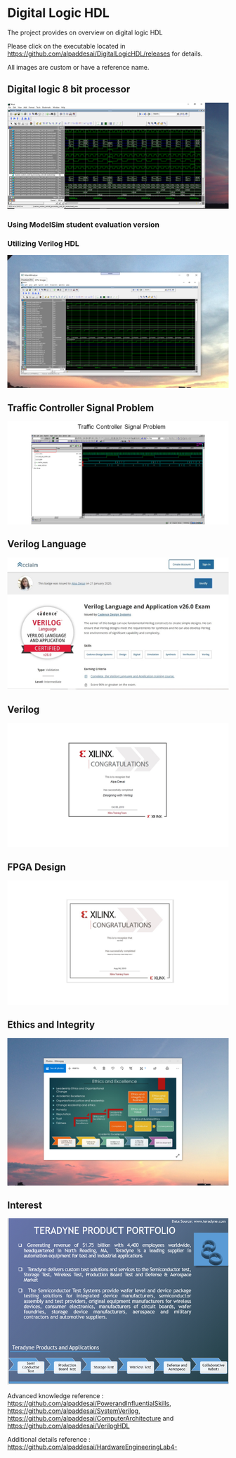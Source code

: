 # Digital Logic HDL

The project provides on overview on digital logic HDL

Please click on the executable located in https://github.com/alpaddesai/DigitalLogicHDL/releases for details. 

All images are custom or have a reference name.

## Digital logic 8 bit processor
![image](CPUImage.png)

### Using ModelSim student evaluation version
### Utilizing Verilog HDL
![image](DigitalLogicCPUImage.png)

## Traffic Controller Signal Problem
![image](TrafficControllerExample.png)

## Verilog Language
![image](VerilogLanguageandApplication.jpg)

## Verilog
![image](Verilog.jpg)

## FPGA Design
![image](DesigningFPGA.jpg)

## Ethics and Integrity
![image](EthicsandExcellence.png)

## Interest
![image](image1.png)

Advanced knowledge reference : https://github.com/alpaddesai/PowerandInfluentialSkills,  https://github.com/alpaddesai/SystemVerilog,  https://github.com/alpaddesai/ComputerArchitecture and https://github.com/alpaddesai/VerilogHDL

Additional details reference : https://github.com/alpaddesai/HardwareEngineeringLab4-
